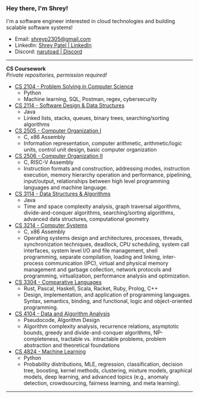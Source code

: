 ### Hey there, I'm Shrey!

I'm a software engineer interested in cloud technologies and building scalable software systems!

- Email: shreyp2305@gmail.com
- LinkedIn: [Shrey Patel | LinkedIn](https://www.linkedin.com/in/shreyp2305/)
- Discord: [narutoad | Discord](https://discordapp.com/users/514286259196264483)

---

**CS Coursework**  
_Private repositories, permission required!_

- [CS 2104 - Problem Solving in Computer Science](https://github.com/shreyp2305/CS2104)
  - Python
  - Machine learning, SQL, Postman, regex, cybersecurity
- [CS 2114 - Software Design & Data Structures](https://github.com/shreyp2305/CS2114)
  - Java
  - Linked lists, stacks, queues, binary trees, searching/sorting algorithms
- [CS 2505 - Computer Organization I](https://github.com/shreyp2305/CS2505)
  - C, x86 Assembly
  - Information representation, computer arithmetic, arithmetic/logic units, control unit design, basic computer organization
- [CS 2506 - Computer Organization II](https://github.com/shreyp2305/CS2506)
  - C, RISC-V Assembly
  - Instruction formats and construction, addressing modes, instruction execution, memory hierarchy operation and performance, pipelining, input/output, relationships between high level programming languages and machine language.
- [CS 3114 - Data Structures & Algorithms](https://github.com/shreyp2305/CS3114)
  - Java
  - Time and space complexity analysis, graph traversal algorithms, divide-and-conquer algorithms, searching/sorting algorithms, advanced data structures, computational geometry
- [CS 3214 - Computer Systems](https://github.com/shreyp2305/CS3214)
  - C, x86 Assembly
  - Operating systems design and architectures, processes, threads, synchronization techniques, deadlock, CPU scheduling, system call interfaces, system level I/O and file management, shell programming, separate compilation, loading and linking, inter-process communication (IPC), virtual and physical memory management and garbage collection, network protocols and programming, virtualization, performance analysis and optimization.
- [CS 3304 - Comparative Languages](https://github.com/shreyp2305/CS3304)
  - Rust, Pascal, Haskell, Scala, Racket, Ruby, Prolog, C++
  - Design, implementation, and application of programming languages. Syntax, semantics, binding, and functional, logic and object-oriented programming.
- [CS 4104 - Data and Algorithm Analysis](https://github.com/shreyp2305/CS4104)
  - Pseudocode, Algorithm Design
  - Algorithm complexity analysis, recurrence relations, asymptotic bounds, greedy and divide-and-conquer algorithms, NP-completeness, tractable vs. intractable problems, problem abstraction and theoretical foundations
- [CS 4824 - Machine Learning](https://github.com/shreyp2305/CS4824)
  - Python
  - Probability distributions, MLE, regression, classification, decision tree, boosting, kernel methods, clustering, mixture models, graphical models, deep learning, and advanced topics (e.g., anomaly detection, crowdsourcing, fairness learning, and meta learning).

---

